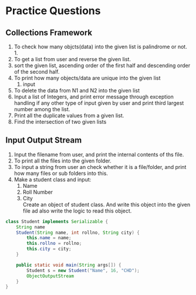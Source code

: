 # Practice Questions


## Collections Framework

1. To check how many objcts(data) into the given list is palindrome or not.
   1. 
2. To get a list from user and reverse the given list.
3. sort the given list, ascending order of the first half and descending order of the second half.
4. To print how many objects/data are unique into the given list
   1. input
5. To delete the data from N1 and N2 into the given list 
6. Input a list of Integers, and print error message through exception handling if any other type of input given by user and print third largest number among the list.
7. Print all the duplicate values from a given list.
8. Find the intersection of two given lists


## Input Output Stream

1. Input the filename from user, and print the internal contents of ths file.
2. To print all the files into the given folder.
3. To input a string from user an check whether it is a file/folder, and print how many files or sub folders into this.
4. Make a student class and input: 
   1. Name
   2. Roll Number
   3. City  
Create an object of student class. And write this object into the given file ad also write the logic to read this object.  
```java
class Student implements Serializable {
    String name
    Student(String name, int rollno, String city) {
        this.name = name;
        this.rollno = rollno;
        this.city = city;
    }

    public static void main(String args[]) {
        Student s = new Student("Name", 16, "CHD");
        ObjectOutputStream 
    }
}
```